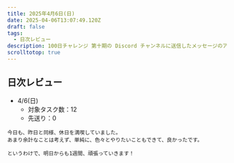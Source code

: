 ```yaml
---
title: 2025年4月6日(日)
date: 2025-04-06T13:07:49.120Z
draft: false
tags:
  - 日次レビュー
description: 100日チャレンジ 第十期の Discord チャンネルに送信したメッセージのアーカイブ
scrolltotop: true
---
```


## 日次レビュー

- 4/6(日)
  - 対象タスク数：12
  - 先送り：0

```
今日も、昨日と同様、休日を満喫していました。
あまり余計なことは考えず、単純に、色々とやりたいこともできて、良かったです。

というわけで、明日からも1週間、頑張っていきます！
```
